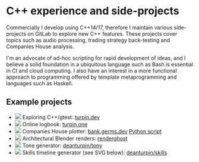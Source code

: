 # C++ experience and side-projects

Commercially I develop using C++14/17, therefore I maintain various
side-projects on GitLab to explore new C++ features. These projects cover
topics such as audio processing, trading strategy back-testing and Companies
House analysis.

I'm an advocate of ad-hoc scripting for rapid development of ideas, and I
believe a solid foundation in a ubiquitous language such as Bash is essential
in CI and cloud computing. I also have an interest in a more functional
approach to programming offered by template metaprogramming and languages such
as Haskell.

## Example projects

<!--
- Exploring C++/gtest: [turpin.dev](https://turpin.dev)
- Online logbook: [turpin.one](https://gitlab.com/germs-dev/turpin-one/-/blob/main/.gitlab-ci.yml)
- Companies House plotter: [bank.germs.dev](https://bank.germs.dev/)
- Architectural Blender renders: [deanturpin/renderghost](https://deanturpin.gitlab.io/renderghost/)
- Tone generator: [deanturpin/tony](https://gitlab.com/deanturpin/tony)
- Skills timeline generator (see SVG below): [deanturpin/skills](https://gitlab.com/deanturpin/skills)
-->

- ![](https://gitlab.com/germs-dev/cpp/badges/main/pipeline.svg) Exploring C++/gtest: [turpin.dev](https://turpin.dev)
- ![](https://gitlab.com/germs-dev/turpin-one/badges/main/pipeline.svg) Online logbook: [turpin.one](https://gitlab.com/germs-dev/turpin-one/-/blob/main/.gitlab-ci.yml)
- ![](https://gitlab.com/germs-dev/companies-house-plotter/badges/main/pipeline.svg) Companies House plotter: [bank.germs.dev](https://bank.germs.dev/) [Python script](https://gitlab.com/germs-dev/companies-house-plotter/-/blob/main/bin/search.py)
- ![](https://gitlab.com/deanturpin/renderghost/badges/master/pipeline.svg) Architectural Blender renders: [renderghost](https://deanturpin.gitlab.io/renderghost/)
- ![](https://gitlab.com/deanturpin/tony/badges/master/pipeline.svg) Tone generator: [deanturpin/tony](https://gitlab.com/deanturpin/tony)
- ![](https://gitlab.com/germs-dev/skills/badges/master/pipeline.svg) Skills timeline generator (see SVG below): [deanturpin/skills](https://gitlab.com/deanturpin/skills)

